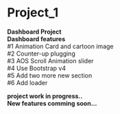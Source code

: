 # Project_1
 <b>Dashboard Project</b><br>
    <b>Dashboard features</b><br>
      #1 Animation Card and cartoon image<br>
      #2 Counter-up plugging<br>
      #3 AOS Scroll Animation slider<br>
      #4 Use Bootstrap v4<br>
      #5 Add two more new section<br>
      #6 Add loader<br>
     
   <b>project work in progress..</b> <br>
   <b>New features comming soon...</b>
    
    
